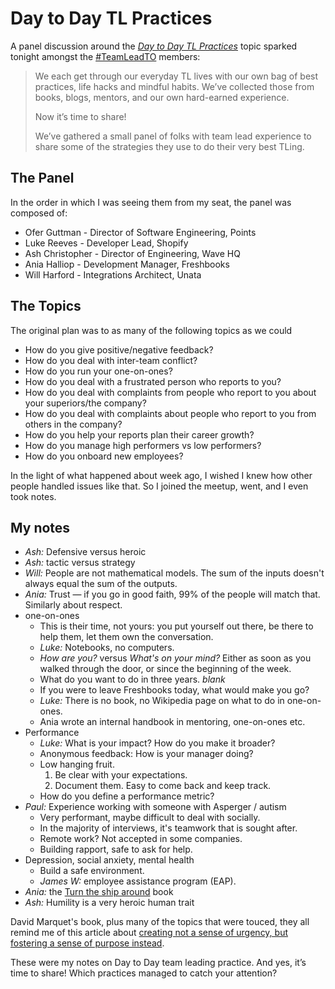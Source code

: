 # Day to Day TL Practices

A panel discussion around the _[Day to Day TL Practices](https://www.meetup.com/Toronto-Software-Team-Lead-Meetup/events/237755638/)_ topic sparked tonight amongst the [#TeamLeadTO](https://www.meetup.com/Toronto-Software-Team-Lead-Meetup/) members:

> We each get through our everyday TL lives with our own bag of best practices, life hacks and mindful habits. We’ve collected those from books, blogs, mentors, and our own hard-earned experience.
>
> Now it’s time to share!
>
> We’ve gathered a small panel of folks with team lead experience to share some of the strategies they use to do their very best TLing.

## The Panel

In the order in which I was seeing them from my seat, the panel was composed of:

- Ofer Guttman - Director of Software Engineering, Points
- Luke Reeves - Developer Lead, Shopify
- Ash Christopher - Director of Engineering, Wave HQ
- Ania Halliop - Development Manager, Freshbooks
- Will Harford - Integrations Architect, Unata

## The Topics

The original plan was to as many of the following topics as we could

- How do you give positive/negative feedback?
- How do you deal with inter-team conflict?
- How do you run your one-on-ones?
- How do you deal with a frustrated person who reports to you?
- How do you deal with complaints from people who report to you about your superiors/the company?
- How do you deal with complaints about people who report to you from others in the company?
- How do you help your reports plan their career growth?
- How do you manage high performers vs low performers?
- How do you onboard new employees?

In the light of what happened about week ago, I wished I knew how other people handled issues like that. So I joined the meetup, went, and I even took notes.

## My notes

  - _Ash:_ Defensive versus heroic
  - _Ash:_ tactic versus strategy
  - _Will:_ People are not mathematical models. The sum of the inputs doesn't always equal the sum of the outputs.
  - _Ania:_ Trust — if you go in good faith, 99% of the people will match that. Similarly about respect.
  - one-on-ones
    - This is their time, not yours: you put yourself out there, be there to help them, let them own the conversation.
    - _Luke:_ Notebooks, no computers.
    - _How are you?_ versus _What's on your mind?_ Either as soon as you walked through the door, or since the beginning of the week.
    - What do you want to do in three years. *blank*
    - If you were to leave Freshbooks today, what would make you go?
    - _Luke:_ There is no book, no Wikipedia page on what to do in one-on-ones.
    - Ania wrote an internal handbook in mentoring, one-on-ones etc.
  - Performance
    - _Luke:_ What is your impact? How do you make it broader?
    - Anonymous feedback: How is your manager doing?
    - Low hanging fruit.
      1. Be clear with your expectations.
      2. Document them. Easy to come back and keep track.
    - How do you define a performance metric?
  - _Paul:_ Experience working with someone with Asperger / autism
    - Very performant, maybe difficult to deal with socially.
    - In the majority of interviews, it's teamwork that is sought after.
    - Remote work? Not accepted in some companies.
    - Building rapport, safe to ask for help.
  - Depression, social anxiety, mental health
    - Build a safe environment.
    - _James W:_ employee assistance program (EAP).
  - _Ania:_ the [Turn the ship around](https://www.amazon.ca/dp/B00AFPVP0Y/) book
  - _Ash:_ Humility is a very heroic human trait


David Marquet's book, plus many of the topics that were touced, they all remind me of this article about [creating not a sense of urgency, but fostering a sense of purpose instead](https://medium.com/@kimber_lockhart/don-t-create-a-sense-of-urgency-foster-a-sense-of-purpose-724e309ecdb0).

These were my notes on Day to Day team leading practice. And yes, it’s time to share! Which practices managed to catch your attention?

